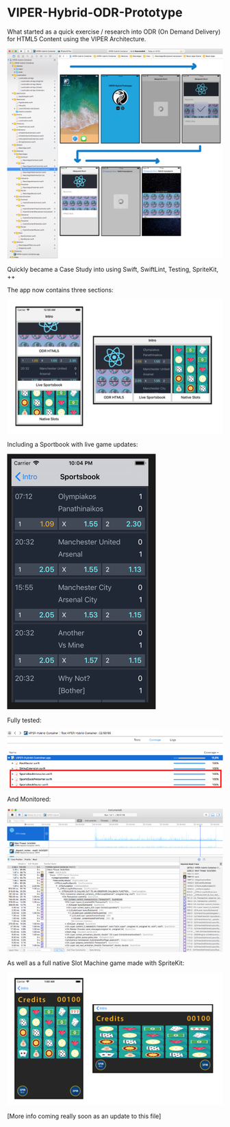 # VIPER-Hybrid-ODR-Prototype

What started as a quick exercise / research into ODR (On Demand Delivery) for HTML5 Content using the VIPER Architecture.

![Screens of the app](images/VIPER-Hybrid-App-preview.png)

Quickly became a Case Study into using Swift, SwiftLint, Testing, SpriteKit, ++

The app now contains three sections: 

![Screens of the app](images/intro-screen.png)

Including a Sportbook with live game updates:

![Screens of the app](images/sports-book.png)

Fully tested:

![Screens of the app](images/sports-book-tests.png)

And Monitored:

![Screens of the app](images/instruments.png)

As well as a full native Slot Machine game made with SpriteKit:

![Screens of the app](images/slots.png)

[More info coming really soon as an update to this file]
